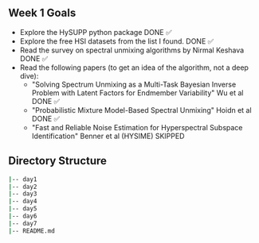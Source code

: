 ## Week 1 Goals
- Explore the HySUPP python package                                                                                                DONE ✅
- Explore the free HSI datasets from the list I found.                                                                             DONE ✅
- Read the survey on spectral unmixing algorithms by Nirmal Keshava                                                                DONE ✅
- Read the following papers (to get an idea of the algorithm, not a deep dive):
  - "Solving Spectrum Unmixing as a Multi-Task Bayesian Inverse Problem with Latent Factors for Endmember Variability" Wu et al    DONE ✅
  - "Probabilistic Mixture Model-Based Spectral Unmixing" Hoidn et al                                                              DONE ✅
  - "Fast and Reliable Noise Estimation for Hyperspectral Subspace Identification" Benner et al (HYSIME)                           SKIPPED

## Directory Structure
```bash
|-- day1
|-- day2
|-- day3
|-- day4
|-- day5
|-- day6
|-- day7
|-- README.md
```
